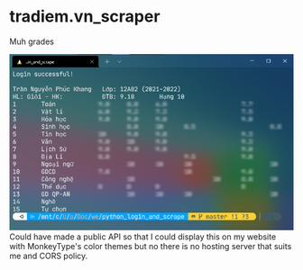 # tradiem.vn_scraper
Muh grades

![screenshot](assets/IMG_20220119_194023.png)
Could have made a public API so that I could display this on my website with MonkeyType's color themes but no there is no hosting server that suits me and CORS policy.
